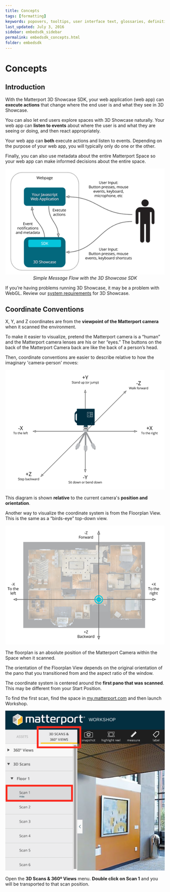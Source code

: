 ```yaml
---
title: Concepts
tags: [formatting]
keywords: popovers, tooltips, user interface text, glossaries, definitions
last_updated: July 3, 2016
sidebar: embedsdk_sidebar
permalink: embedsdk_concepts.html
folder: embedsdk
---
```


# Concepts

## Introduction

With the Matterport 3D Showcase SDK, your web application (web app) can **execute actions** that change where the end user is and what they see in 3D Showcase.

You can also let end users explore spaces with 3D Showcase naturally. Your web app can **listen to events** about where the user is and what they are seeing or doing, and then react appropriately.

Your web app can **both** execute actions and listen to events. Depending on the purpose of your web app, you will typically only do one or the other.

Finally, you can also use metadata about the entire Matterport Space so your web app can make informed decisions about the entire space.

<p align="center">
  <img src="images/message-flow.png"/><br/>
  <em>Simple Message Flow with the 3D Showcase SDK</em>
</p>

<div class="note">If you’re having problems running 3D Showcase, it may be a problem with WebGL. Review our <a href="https://support.matterport.com/hc/articles/208220058">system requirements</a> for 3D Showcase.</div>


## Coordinate Conventions

X, Y, and Z coordinates are from the **viewpoint of the Matterport camera** when it scanned the environment.

To make it easier to visualize, pretend the Matterport camera is a “human” and the Matterport camera lenses are his or her “eyes.” The buttons on the back of the Matterport Camera back are like the back of a person’s head.

Then, coordinate conventions are easier to describe relative to how the imaginary 'camera-person' moves:

<p align="center">
  <img src="images/xyz-coordinate-system.png"/><br/>
</p>

<p class="note">This diagram is shown <strong>relative</strong> to the current camera's <strong>position and orientation</strong>.</p>

Another way to visualize the coordinate system is from the Floorplan View. This is the same as a “birds-eye” top-down view.

<p align="center">
  <img src="images/top-down-coordinate-system.png"/><br/>
</p>

The floorplan is an absolute position of the Matterport Camera within the Space when it scanned.

The orientation of the Floorplan View depends on the original orientation of the pano that you transitioned from and the aspect ratio of the window.

The coordinate system is centered around the **first pano that was scanned**. This may be different from your Start Position.

To find the first scan, find the space in [my.matterport.com](https://my.matterport.com) and then launch Workshop.

<p align="center">
  <img src="images/first-scan-in-matterport-workshop.png"/><br/>
</p>

Open the **3D Scans & 360º Views** menu. **Double click on Scan 1** and you will be transported to that scan position.
